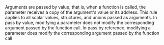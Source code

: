 
Arguments are passed by value; that is, when a function is called, the parameter receives a copy of the argument's value or its address. This rule applies to all scalar values, structures, and unions passed as arguments. In pass by value, modifying a parameter does not modify the corresponding argument passed by the function call. In pass by reference, modifying a parameter does modify the corresponding argument passed by the function call